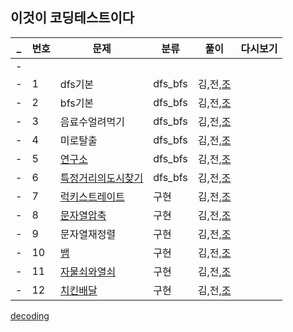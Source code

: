 ## 이것이 코딩테스트이다

_ | 번호 | 문제 | 분류 | 풀이 | 다시보기
:---: |--- |--- |--- |---|:---:|
-| | | | | | | 
-|  1   | dfs기본 |dfs_bfs| 김,전,[조](./조우석/dfs_bfs/dfs기본.py) | | 
-|  2   | bfs기본 | dfs_bfs | 김,전,[조](./조우석/dfs_bfs/bfs기본.py) | | 
-|  3   | 음료수얼려먹기 | dfs_bfs | 김,전,[조](./조우석/dfs_bfs/음료수얼려먹기.py) | | 
-|  4   | 미로탈출 | dfs_bfs | 김,전,[조](./조우석/dfs_bfs/미로탈출.py) | | 
-|  5  | [연구소](https://www.acmicpc.net/problem/14502) | dfs_bfs | 김,전,[조](./조우석/dfs_bfs/연구소.py) | | 
-|  6  | [특정거리의도시찾기](https://www.acmicpc.net/problem/18352) | dfs_bfs | 김,전,[조](./조우석/dfs_bfs/특정거리의도시찾기.py) | | 
-|  7   | [럭키스트레이트](https://www.acmicpc.net/problem/18406) | 구현 | 김,전,[조](./조우석/dfs_bfs/럭키스트레이트.py) | | 
-|  8   | [문자열압축](https://school.programmers.co.kr/learn/courses/30/lessons/60057) | 구현 | 김,전,[조](./조우석/dfs_bfs/문자열압축.py) | | 
-|  9   | 문자열재정렬 | 구현 | 김,전,[조](./조우석/dfs_bfs/문자열재정렬.py) | | 
-|  10   | [뱀](https://www.acmicpc.net/problem/3190) | 구현 | 김,전,[조](./조우석/dfs_bfs/뱀.py) | | 
-|  11   | [자물쇠와열쇠](https://school.programmers.co.kr/learn/courses/30/lessons/60059) | 구현 | 김,전,[조](./조우석/dfs_bfs/자물쇠와열쇠.py) | | 
-|  12   | [치킨배달](https://www.acmicpc.net/problem/15686) | 구현 | 김,전,[조](./조우석/dfs_bfs/치킨배달.py) | | 


[decoding](https://meyerweb.com/eric/tools/dencoder/)

